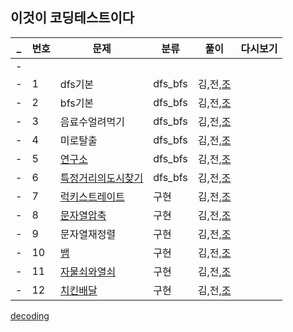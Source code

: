 ## 이것이 코딩테스트이다

_ | 번호 | 문제 | 분류 | 풀이 | 다시보기
:---: |--- |--- |--- |---|:---:|
-| | | | | | | 
-|  1   | dfs기본 |dfs_bfs| 김,전,[조](./조우석/dfs_bfs/dfs기본.py) | | 
-|  2   | bfs기본 | dfs_bfs | 김,전,[조](./조우석/dfs_bfs/bfs기본.py) | | 
-|  3   | 음료수얼려먹기 | dfs_bfs | 김,전,[조](./조우석/dfs_bfs/음료수얼려먹기.py) | | 
-|  4   | 미로탈출 | dfs_bfs | 김,전,[조](./조우석/dfs_bfs/미로탈출.py) | | 
-|  5  | [연구소](https://www.acmicpc.net/problem/14502) | dfs_bfs | 김,전,[조](./조우석/dfs_bfs/연구소.py) | | 
-|  6  | [특정거리의도시찾기](https://www.acmicpc.net/problem/18352) | dfs_bfs | 김,전,[조](./조우석/dfs_bfs/특정거리의도시찾기.py) | | 
-|  7   | [럭키스트레이트](https://www.acmicpc.net/problem/18406) | 구현 | 김,전,[조](./조우석/dfs_bfs/럭키스트레이트.py) | | 
-|  8   | [문자열압축](https://school.programmers.co.kr/learn/courses/30/lessons/60057) | 구현 | 김,전,[조](./조우석/dfs_bfs/문자열압축.py) | | 
-|  9   | 문자열재정렬 | 구현 | 김,전,[조](./조우석/dfs_bfs/문자열재정렬.py) | | 
-|  10   | [뱀](https://www.acmicpc.net/problem/3190) | 구현 | 김,전,[조](./조우석/dfs_bfs/뱀.py) | | 
-|  11   | [자물쇠와열쇠](https://school.programmers.co.kr/learn/courses/30/lessons/60059) | 구현 | 김,전,[조](./조우석/dfs_bfs/자물쇠와열쇠.py) | | 
-|  12   | [치킨배달](https://www.acmicpc.net/problem/15686) | 구현 | 김,전,[조](./조우석/dfs_bfs/치킨배달.py) | | 


[decoding](https://meyerweb.com/eric/tools/dencoder/)

